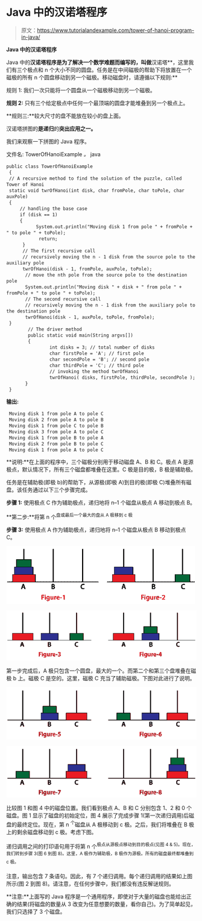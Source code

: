 # Java 中的汉诺塔程序

> 原文：<https://www.tutorialandexample.com/tower-of-hanoi-program-in-java/>

**Java 中的汉诺塔程序**

Java 中的**汉诺塔程序是为了解决一个数学难题而编写的，叫做**汉诺塔**，这里我们有三个极点和 n 个大小不同的圆盘。任务是在中间磁极的帮助下将放置在一个磁极的所有 n 个圆盘移动到另一个磁极。移动磁盘时，请遵循以下规则:**

规则 1: 我们一次只能将一个圆盘从一个磁极移动到另一个磁极。

**规则 2:** 只有三个给定极点中任何一个最顶端的圆盘才能堆叠到另一个极点上。

**规则三:**较大尺寸的盘不能放在较小的盘上面。

汉诺塔拼图的**是递归**的**突出应用之一。**

我们来观察一下拼图的 Java 程序。

文件名: TowerOfHanoiExample *。* java

```
public class TowerOfHanoiExample
 {
 // A recursive method to find the solution of the puzzle, called Tower of Hanoi
 static void twrOfHanoi(int disk, char fromPole, char toPole, char auxPole)
 {
     // handling the base case
     if (disk == 1)
     {
           System.out.println("Moving disk 1 from pole " + fromPole + " to pole " + toPole);
            return;
      }
      // The first recursive call             
      // recursively moving the n - 1 disk from the source pole to the auxiliary pole
      twrOfHanoi(disk - 1, fromPole, auxPole, toPole);
       // move the nth pole from the source pole to the destination pole
       System.out.println("Moving disk " + disk + " from pole " + fromPole + " to pole " + toPole);
       // The second recursive call
       // recursively moving the n - 1 disk from the auxiliary pole to the destination pole
       twrOfHanoi(disk - 1, auxPole, toPole, fromPole);
 }
        // The driver method
        public static void main(String argvs[])
        {
                int disks = 3; // total number of disks
                char firstPole = 'A'; // first pole
                char secondPole = 'B'; // second pole
                char thirdPole = 'C'; // third pole
                // invoking the method twrOfHanoi
                twrOfHanoi( disks, firstPole, thirdPole, secondPole );
       }
 } 
```

**输出:**

```
 Moving disk 1 from pole A to pole C
 Moving disk 2 from pole A to pole B
 Moving disk 1 from pole C to pole B
 Moving disk 3 from pole A to pole C
 Moving disk 1 from pole B to pole A
 Moving disk 2 from pole B to pole C
 Moving disk 1 from pole A to pole C 
```

**说明:**在上面的程序中，三个磁极分别用于移动磁盘 A、B 和 C。极点 A 是源极点，默认情况下，所有三个磁盘都堆叠在这里。C 极是目的极，B 极是辅助极。

任务是在辅助极(即极 b)的帮助下，从源极(即极 A)到目的极(即极 C)堆叠所有磁盘。该任务通过以下三个步骤完成。

**步骤 1:** 使用极点 C 作为辅助极点，递归地将 n–1 个磁盘从极点 A 移动到极点 B。

**第二步:**将第 n 个<sup>盘或最后一个最大的盘从 A 极移到 c 极</sup>

**步骤 3:** 使用极点 A 作为辅助极点，递归地将 n–1 个磁盘从极点 B 移动到极点 C。

![Tower of Hanoi Program in Java](img/6a4e90b0f82cf62a5bfa3872623bbfa5.png)

![Tower of Hanoi Program in Java](img/c00419795732412161da7c1a1e96594b.png)

第一步完成后，A 极只包含一个圆盘，最大的一个。而第二个和第三个盘堆叠在磁极 b 上。磁极 C 是空的。这里，磁极 C 充当了辅助磁极。下图对此进行了说明。

![Tower of Hanoi Program in Java](img/c792146d50981a92e60a8b2212ca1974.png)

![Tower of Hanoi Program in Java](img/15f71bcfe0252c4ef88899f64a3fabeb.png)

比较图 1 和图 4 中的磁盘位置。我们看到极点 A、B 和 C 分别包含 1、2 和 0 个磁盘。图 1 显示了磁盘的初始定位，图 4 展示了完成步骤 1(第一次递归调用)后磁盘的最终定位。现在，第 n <sup>个</sup>磁盘从 A 极移动到 c 极。之后，我们将堆叠在 B 极上的剩余磁盘移动到 c 极。考虑下图。

递归调用之间的打印语句用于将第 n 个<sup>极点从源极点移动到目的极点(见图 4 & 5)。现在，我们转到步骤 3(图 6 到图 8)。这里，A 极作为辅助极，B 极作为源极。所有的磁盘最终都堆叠到 c 极。</sup>

注意，输出包含 7 条语句。因此，有 7 个递归调用。每个递归调用的结果如上图所示(图 2 到图 8)。请注意，在任何步骤中，我们都没有违反解谜规则。

**注意:**上面写的 Java 程序是一个通用程序，即使对于大量的磁盘也能给出正确的结果(将磁盘的数量从 3 改变为任意想要的数量，看你自己)。为了简单起见，我们只选择了 3 个磁盘。